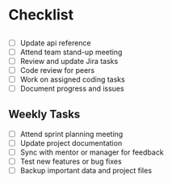 # Checklist

## 
- [ ] Update api reference
- [ ] Attend team stand-up meeting
- [ ] Review and update Jira tasks
- [ ] Code review for peers
- [ ] Work on assigned coding tasks
- [ ] Document progress and issues

## Weekly Tasks
- [ ] Attend sprint planning meeting
- [ ] Update project documentation
- [ ] Sync with mentor or manager for feedback
- [ ] Test new features or bug fixes
- [ ] Backup important data and project files